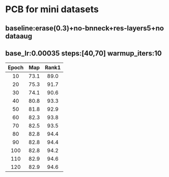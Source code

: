 # PCB for mini datasets
## baseline:erase(0.3)+no-bnneck+res-layers5+no dataaug
## base_lr:0.00035 steps:[40,70] warmup_iters:10
|Epoch|Map|Rank1|
 |:------:|:------:|:------:|
 |10|73.1|89.0|
 |20|75.3|91.7|
 |30|74.1|90.6|
 |40|80.8|93.3|
 |50|81.8|92.9|
 |60|82.3|93.8|
 |70|82.5|93.5|
 |80|82.8|94.4|
 |90|82.8|94.4|
 |100|82.8|94.2|
 |110|82.9|94.6|
 |120|82.9|94.6|
